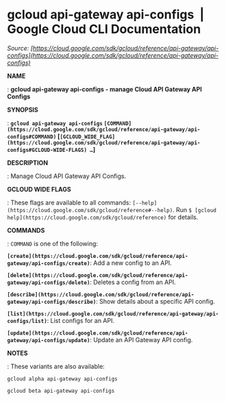 # gcloud api-gateway api-configs  |  Google Cloud CLI Documentation

*Source: [https://cloud.google.com/sdk/gcloud/reference/api-gateway/api-configs](https://cloud.google.com/sdk/gcloud/reference/api-gateway/api-configs)*

**NAME**

: **gcloud api-gateway api-configs - manage Cloud API Gateway API Configs**

**SYNOPSIS**

: **`gcloud api-gateway api-configs` `[COMMAND](https://cloud.google.com/sdk/gcloud/reference/api-gateway/api-configs#COMMAND)` [`[GCLOUD_WIDE_FLAG](https://cloud.google.com/sdk/gcloud/reference/api-gateway/api-configs#GCLOUD-WIDE-FLAGS) …`]**

**DESCRIPTION**

: Manage Cloud API Gateway API Configs.

**GCLOUD WIDE FLAGS**

: These flags are available to all commands: `[--help](https://cloud.google.com/sdk/gcloud/reference#--help)`.
Run `$ [gcloud help](https://cloud.google.com/sdk/gcloud/reference)` for details.

**COMMANDS**

: ``COMMAND`` is one of the following:

**`[create](https://cloud.google.com/sdk/gcloud/reference/api-gateway/api-configs/create)`**:
Add a new config to an API.

**`[delete](https://cloud.google.com/sdk/gcloud/reference/api-gateway/api-configs/delete)`**:
Deletes a config from an API.

**`[describe](https://cloud.google.com/sdk/gcloud/reference/api-gateway/api-configs/describe)`**:
Show details about a specific API config.

**`[list](https://cloud.google.com/sdk/gcloud/reference/api-gateway/api-configs/list)`**:
List configs for an API.

**`[update](https://cloud.google.com/sdk/gcloud/reference/api-gateway/api-configs/update)`**:
Update an API Gateway API config.

**NOTES**

: These variants are also available:

```
gcloud alpha api-gateway api-configs
```

```
gcloud beta api-gateway api-configs
```